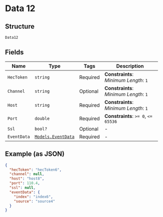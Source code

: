 
# Data 12

## Structure

`Data12`

## Fields

| Name | Type | Tags | Description |
|  --- | --- | --- | --- |
| `HecToken` | `string` | Required | **Constraints**: *Minimum Length*: `1` |
| `Channel` | `string` | Optional | **Constraints**: *Minimum Length*: `1` |
| `Host` | `string` | Required | **Constraints**: *Minimum Length*: `1` |
| `Port` | `double` | Required | **Constraints**: `>= 0`, `<= 65536` |
| `Ssl` | `bool?` | Optional | - |
| `EventData` | [`Models.EventData`](../../doc/models/event-data.md) | Required | - |

## Example (as JSON)

```json
{
  "hecToken": "hecToken6",
  "channel": null,
  "host": "host8",
  "port": 110.4,
  "ssl": null,
  "eventData": {
    "index": "index6",
    "source": "source4"
  }
}
```

